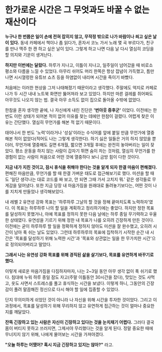 # 한가로운 시간은 그 무엇과도 바꿀 수 없는 재산이다

**누구나 한 번쯤은 일이 손에 전혀 잡히지 않고, 무작정 밖으로 나가 바람이나 쐬고 싶은 날이 있다.**
동네 카페에서 책이나 좀 읽다가, 혼자서 코노 가서 노래 몇 곡 부르다가, 친구를 만나 맥주 한 캔 하고 싶은 날이 있다.
그렇게 하고 나면 다음 날 다시 열심히 코딩을 할 의지와 기운이 생겨난다.

**하지만 이번에는 달랐다.**
하루가 지나고, 이틀이 지나고, 일주일이 넘어갔을 때 비로소 평소와 다름을 느낄 수 있었다.
아무리 쉬어도 머리 한쪽은 항상 잡념이 가득했고, 틈만 나면 시시껄렁한 유튜브 쇼츠 등을 하염없이 내리며 시간을 죽이기 바빴다.

처음에는 이러한 현상을 그저 나태해졌기 때문이라고 생각했다.
주말에도 억지로 카페로 나가 두 시간 내내 노트북 화면만 뚫어져라 보고 있었다.
하지만 마른 걸레를 쥐어짜도 아무것도 나오지 않는 법.
결국 아무 소득도 없이 집으로 돌아올 수밖에 없었다.

한참을 혼자 생각한 끝에, 나 자신에게 내린 진단은 **'번아웃 증후군'** 이었다.
이전에는 한 번도 이런 상태가 되어본 적이 없어 이유를 찾는 데에만 한참이 걸렸다.
어렵게 찾은 이유는 간단했다.
열심히 무언가를 해본 적 없기 때문이다.

태어나서 한 번도 '노력'이라거나 '성실'이라는 수식어를 앞에 붙일 만큼 무언가에 열중해본 적이 없었다(적어도 나는 그렇게 생각한다).
하기 싫은 일들은 거의 하지 않았을 뿐더러, 무언가에 열중해도 길면 6개월, 짧으면 3개월 후에는 완전히 놓아버리는 일이 잦았다.
평소 운동을 하지 않는 사람이 갑자기 뛰면 숨이 차는 것처럼, 열심히 무언가를 한 경험이 없는 사람이 처음으로 어떤 것에 열중하다 보니 금방 힘이 다한 것이다.

**지금 내가 지친 것이고, 잠시 휴식을 취해야 한다는 것을 알게 되자 한결 마음이 편해졌다.**
편해진 마음만큼, 무언가를 할 때 한결 가벼운 태도로 접근해보기로 했다.
미션을 할 때도 '일단 생각나는 대로 코드를 짜 보고, 안 되면 그때 가서 고치지 뭐.' 같은 생각들로 무게감을 덜어냈다.
또한 지금 당장 내 마음가짐을 원래대로 돌려놓기보다는, 어떤 것이 나를 지치게 만들었나 생각해보았다.

내 레벨 2 유연성 강화 목표는 '하루하루 그날의 할 것을 정해 끝마치도록 노력하자'였다.
이 목표는 하루하루 나의 할 일을 계획하고 정리하기에는 좋았다.
하지만 정한 목표를 달성하지 못했거나, 아예 목표를 정하지 못한 다음 날에는 하루 종일 무기력하고 우울한 상태였다.
유연성을 기르기 위해 정한 내 목표가 나를 오히려 긴장하게 만든 것이다.
이전에는 굳이 하루하루 할 일을 정확하게 정하지 않아도 미션을 잘 완수했고, 오히려 시간이 남아 푹 쉬는 날도 있었다.
그런데 하루하루의 목표에 집착하기 시작한 순간 내 시간은 '목표를 달성하기 위해 노력한 시간'과 '목표와 상관없는 일을 한 무가치한 시간'으로 정의되어버리고 말았다.

**그래서 나는 유연성 강화 목표를 위해 경직된 삶을 살기보다, 목표를 유연하게 바꾸기로 했다.**

이렇게 새로운 마음가짐을 다짐하자마자, 나는 2~3일 동안 아무 생각 없이 푹 쉬기로 했다.
침대에 누워 하루 종일 잠도 자고(주말 이틀동안 30시간을 잤다), 맛있는 것도 사먹고, 옷도 사면서 스트레스를 풀고 휴식하는 시간을 보냈다.
이렇게 하니, 그동안의 긴장감이 풀려 말끔해진 정신으로 다시 해야 할 일에 집중할 수 있었다.

단지 무의미하게 쉬었던 것이 아니라 나 자신을 위해 시간을 투자한 것이었다.
그리고 이 과정에서, 목표를 달성하기 위해 무리하지 않고 유연하게 접근하는 것이 얼마나 중요한지를 깨달았다.

**잔뜩 긴장하고 있는 사람은 자신이 긴장하고 있다는 것을 눈치채기 어렵다.**
그러다 결국 몸이 버티지 못하고 쓰러지면, 그제서야 무리했다는 것을 알게 된다.
정말 중요한 때에 무너지지 않기 위해, 나에게 물어보는 시간을 가져야겠다.

**"오늘 하루는 어땠어? 혹시 지금 긴장하고 있지는 않아?"** 라고.
